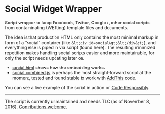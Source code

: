 # Social Widget Wrapper

Script wrapper to keep Facebook, Twitter, Google+, other social scripts from contaminating (WETting) template files and documents.

The idea is that production HTML only contains the most minimal markup in form of a “social” container (like `&lt;div id=social&gt;&lt;/div&gt;`), and everything else is piped in via script (found here). The resulting minimized repetition makes handling social scripts easier and more maintainable, for only the script needs updating later on.

* [social.html][1] shows how the embedding works.
* [social.combined.js][2] is perhaps the most straight-forward script at the moment, tested and found stable to work with [AddThis][3] code.

You can see a live example of the script in action on [Code Responsibly][4].

---

The script is currently unmaintained and needs TLC (as of November 8, 2016). [Contributions welcome.][5]

[1]: https://github.com/j9t/social-widget-wrapper/blob/master/social.html
[2]: https://github.com/j9t/social-widget-wrapper/blob/master/social.combined.js
[3]: https://www.addthis.com/
[4]: https://coderesponsibly.org/
[5]: https://github.com/j9t/social-widget-wrapper/issues/new